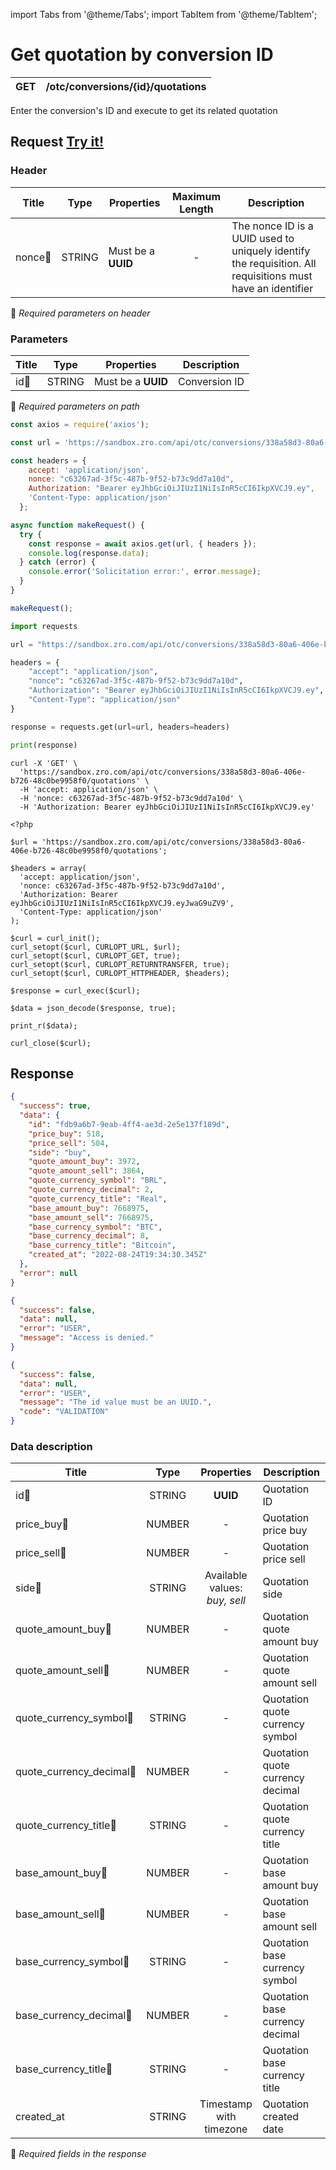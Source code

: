 import Tabs from '@theme/Tabs';
import TabItem from '@theme/TabItem';

# Get quotation by conversion ID

| GET       |/otc/conversions/{id}/quotations|
| --------- | ------------------------------ |

Enter the conversion's ID and execute to get its related quotation

## Request <a href="https://sandbox.zro.com/api/api/#/" class="try-btn">Try it!</a>

### Header
| Title                                    | Type       | Properties         | Maximum Length  | Description                                                                                                                           |
| ---------------------------------------- | :---------:|--------------------|:--------------: |-------------------------------------------------------------------------------------------------------------------------------------- |
| nonce:small_orange_diamond:              | STRING     | Must be a **UUID** | -               | The nonce ID is a UUID   used to uniquely identify the requisition. All requisitions must have an identifier                       |
:small_orange_diamond: *Required parameters on header*

### Parameters

| Title                    | Type       | Properties             |Description   |
| -------------------------| :---------:|:----------------------:|--------------|
| id:small_orange_diamond: | STRING     | Must be a **UUID**     |Conversion ID |
:small_orange_diamond: *Required parameters on path*



<Tabs>
<TabItem value="js" label="NodeJS">

```js title=Axios
const axios = require('axios');

const url = 'https://sandbox.zro.com/api/otc/conversions/338a58d3-80a6-406e-b726-48c0be9958f0/quotations';

const headers = {
    accept: 'application/json',
    nonce: "c63267ad-3f5c-487b-9f52-b73c9dd7a10d",
    Authorization: "Bearer eyJhbGciOiJIUzI1NiIsInR5cCI6IkpXVCJ9.ey",
    'Content-Type: application/json'
  };

async function makeRequest() {
  try {
    const response = await axios.get(url, { headers });
    console.log(response.data);
  } catch (error) {
    console.error('Solicitation error:', error.message);
  }
}

makeRequest();
```
</TabItem>
<TabItem value="py" label="Python">

```python title=Requests
import requests

url = "https://sandbox.zro.com/api/otc/conversions/338a58d3-80a6-406e-b726-48c0be9958f0/quotations"

headers = {
    "accept": "application/json",
    "nonce": "c63267ad-3f5c-487b-9f52-b73c9dd7a10d",
    "Authorization": "Bearer eyJhbGciOiJIUzI1NiIsInR5cCI6IkpXVCJ9.ey",
    "Content-Type": "application/json"
}

response = requests.get(url=url, headers=headers)

print(response)
```
</TabItem>
<TabItem value="shell" label="Shell">

```shell title=CURL
curl -X 'GET' \
  'https://sandbox.zro.com/api/otc/conversions/338a58d3-80a6-406e-b726-48c0be9958f0/quotations' \
  -H 'accept: application/json' \
  -H 'nonce: c63267ad-3f5c-487b-9f52-b73c9dd7a10d' \
  -H 'Authorization: Bearer eyJhbGciOiJIUzI1NiIsInR5cCI6IkpXVCJ9.ey'
```
</TabItem>
<TabItem value="php" label="PHP">

```shell title=CURL
<?php

$url = 'https://sandbox.zro.com/api/otc/conversions/338a58d3-80a6-406e-b726-48c0be9958f0/quotations';

$headers = array(
  'accept: application/json',
  'nonce: c63267ad-3f5c-487b-9f52-b73c9dd7a10d',
  'Authorization: Bearer eyJhbGciOiJIUzI1NiIsInR5cCI6IkpXVCJ9.eyJwaG9uZV9',
  'Content-Type: application/json'
);

$curl = curl_init();
curl_setopt($curl, CURLOPT_URL, $url);
curl_setopt($curl, CURLOPT_GET, true);
curl_setopt($curl, CURLOPT_RETURNTRANSFER, true);
curl_setopt($curl, CURLOPT_HTTPHEADER, $headers);

$response = curl_exec($curl);

$data = json_decode($response, true);

print_r($data);

curl_close($curl);
```
</TabItem>
</Tabs>

## Response


<Tabs>
<TabItem value="200" label="200">

```json  title=/otc/conversions/{id}/quotations
{
  "success": true,
  "data": {
    "id": "fdb9a6b7-9eab-4ff4-ae3d-2e5e137f189d",
    "price_buy": 518,
    "price_sell": 504,
    "side": "buy",
    "quote_amount_buy": 3972,
    "quote_amount_sell": 3864,
    "quote_currency_symbol": "BRL",
    "quote_currency_decimal": 2,
    "quote_currency_title": "Real",
    "base_amount_buy": 7668975,
    "base_amount_sell": 7668975,
    "base_currency_symbol": "BTC",
    "base_currency_decimal": 8,
    "base_currency_title": "Bitcoin",
    "created_at": "2022-08-24T19:34:30.345Z"
  },
  "error": null
}
```
</TabItem>
<TabItem value="401" label="401">

```json  title=/otc/conversions/{id}/quotations
{
  "success": false,
  "data": null,
  "error": "USER",
  "message": "Access is denied."
}
```
</TabItem>
<TabItem value="422" label="422">

```json  title=/otc/conversions/{id}/quotations
{
  "success": false,
  "data": null,
  "error": "USER",
  "message": "The id value must be an UUID.",
  "code": "VALIDATION"
}
```
</TabItem>
</Tabs>

### Data description

| Title                                         | Type   |Properties                          | Description                     |
| --------------------------------------------  |:------:|:----------------------------------:|---------------------------------|
| id:small_orange_diamond:                      | STRING |**UUID**                            | Quotation ID                    |
| price_buy:small_orange_diamond:               | NUMBER |-                                   | Quotation price buy             |
| price_sell:small_orange_diamond:              | NUMBER |-                                   | Quotation price sell            |
| side:small_orange_diamond:                    | STRING |Available values: <br/>*buy, sell*  | Quotation side                  |
| quote_amount_buy:small_orange_diamond:        | NUMBER |-                                   | Quotation quote amount buy      |
| quote_amount_sell:small_orange_diamond:       | NUMBER |-                                   | Quotation quote amount sell     |
| quote_currency_symbol:small_orange_diamond:   | STRING |-                                   | Quotation quote currency symbol |
| quote_currency_decimal:small_orange_diamond:  | NUMBER |-                                   | Quotation quote currency decimal|
| quote_currency_title:small_orange_diamond:    | STRING |-                                   | Quotation quote currency title  |
| base_amount_buy:small_orange_diamond:         | NUMBER |-                                   | Quotation base amount buy       |
| base_amount_sell:small_orange_diamond:        | NUMBER |-                                   | Quotation base amount sell      |
| base_currency_symbol:small_orange_diamond:    | STRING |-                                   | Quotation base currency symbol  |
| base_currency_decimal:small_orange_diamond:   | NUMBER |-                                   | Quotation base currency decimal |
| base_currency_title:small_orange_diamond:     | STRING |-                                   | Quotation base currency title   |
| created_at                                    | STRING |Timestamp with timezone             | Quotation created date          |
:small_orange_diamond: *Required fields in the response*